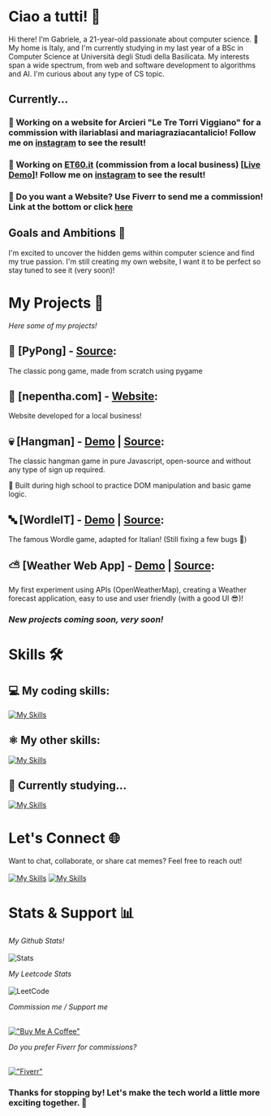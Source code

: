 # Ciao a tutti! 🤙

Hi there! I'm Gabriele, a 21-year-old passionate about computer science. 🚀 My home is Italy, and I'm currently studying in my last year of a BSc in Computer Science at Università degli Studi della Basilicata.
My interests span a wide spectrum, from web and software development to algorithms and AI. I'm curious about any type of CS topic.

## Currently...

### 👷 Working on a website for Arcieri "Le Tre Torri Viggiano" for a commission with ilariablasi and mariagraziacantalicio! Follow me on <a href="https://www.instagram.com/glb_dev">instagram</a> to see the result!
### 👷 Working on **<a href="https://et60.it">ET60.it</a>** (commission from a local business) [**<a href="https://gabrielelobosco.github.io/test-et60">Live Demo</a>**]! Follow me on <a href="https://www.instagram.com/glb_dev">instagram</a> to see the result!
### 🤠 Do you want a Website? Use Fiverr to send me a commission! Link at the bottom or click <a href="https://it.fiverr.com/gabrielelobosco">here</a>

## Goals and Ambitions 🌟

I'm excited to uncover the hidden gems within computer science and find my true passion.
I'm still creating my own website, I want it to be perfect so stay tuned to see it (very soon)!

# My Projects 🚀
*Here some of my projects!*<br>
## 👾 **[PyPong] - <a href="https://github.com/gabrielelobosco/PyPong">Source</a>:**
The classic pong game, made from scratch using pygame
## 💪 **[nepentha.com] - <a href="https://nepentha.com">Website</a>:**
Website developed for a local business!
## 💀 **[Hangman] - <a href="https://gabrielelobosco.github.io/hangman">Demo</a> | <a href="https://github.com/gabrielelobosco/hangman">Source</a>:** 
The classic hangman game in pure Javascript, open-source and without any type of sign up required.

📌 Built during high school to practice DOM manipulation and basic game logic.
## 🔤 **[WordleIT] - <a href="https://gabrielelobosco.github.io/WordleIT">Demo</a> | <a href="https://github.com/gabrielelobosco/WordleIT">Source</a>:** 
The famous Wordle game, adapted for Italian! (Still fixing a few bugs 🐛)
## ⛅ **[Weather Web App] - <a href="https://gabrielelobosco.github.io/Weather-WebApp">Demo</a> | <a href="https://github.com/gabrielelobosco/Weather-WebApp">Source</a>:** 
My first experiment using APIs (OpenWeatherMap), creating a Weather forecast application, easy to use and user friendly (with a good UI 😎)!

### *New projects coming soon, very soon!*

# Skills 🛠️

## 💻 My coding skills:
[![My Skills](https://skillicons.dev/icons?i=java,html,css,js,c,cpp,cs,mysql,r)](https://github.com/gabrielelobosco)<br>

## ⚛️ My other skills:

[![My Skills](https://skillicons.dev/icons?i=arduino,blender,unity,matlab,illustrator)](https://github.com/gabrielelobosco)

## 📖 Currently studying...

[![My Skills](https://skillicons.dev/icons?i=kotlin,ts,python)](https://github.com/gabrielelobosco)

# Let's Connect 🌐

Want to chat, collaborate, or share cat memes? Feel free to reach out!<br><br>
[![My Skills](https://skillicons.dev/icons?i=instagram)](https://instagram.com/glb_dev) [![My Skills](https://skillicons.dev/icons?i=linkedin)](https://linkedin.com/in/gabrielelobosco)

# Stats & Support 📊

*My Github Stats!*<br><br>
![Stats](https://github-readme-stats.vercel.app/api?username=gabrielelobosco&show_icons=true&theme=dark)

*My Leetcode Stats*<br><br>
![LeetCode](https://leetcard.jacoblin.cool/JustLobby?ext=heatmap)

*Commission me / Support me*<br><br>

[!["Buy Me A Coffee"](https://www.buymeacoffee.com/assets/img/custom_images/orange_img.png)](https://www.buymeacoffee.com/gabrielelobosco)

*Do you prefer Fiverr for commissions?*<br><br>

[!["Fiverr"](https://img.shields.io/badge/fiverr-1DBF73?style=for-the-badge&logo=fiverr&logoColor=white)](https://it.fiverr.com/gabrielelobosco)

### Thanks for stopping by! Let's make the tech world a little more exciting together. 🚀
